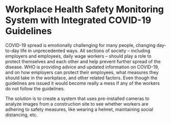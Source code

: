 # Workplace Health Safety Monitoring System with Integrated COVID-19 Guidelines
COVID-19 spread is emotionally challenging for many people, changing day-to-day life in unprecedented ways. All sections of society – including employers and employees, daily wage workers – should play a role to protect themselves and each other and help prevent further spread of the disease. WHO is providing advice and updated information on COVID-19, and on how employers can protect their employees, what measures they should take in the workplace, and other related factors. Even though the guidelines are issued it would become really a mess if any of the workers do not follow the guidelines. 

The solution is to create a system that uses pre-installed cameras to analyze images from a construction site to see whether workers are adhering to safety measures, like wearing a helmet, maintaining social distancing, etc.

